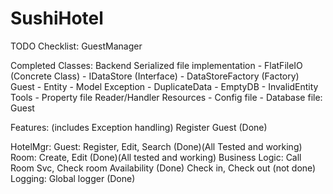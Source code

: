 # SushiHotel

TODO Checklist:
    GuestManager


Completed Classes:
    Backend Serialized file implementation
        - FlatFileIO (Concrete Class)
        - IDataStore (Interface)
        - DataStoreFactory (Factory)
    Guest
        - Entity
        - Model
    Exception
        - DuplicateData
        - EmptyDB
        - InvalidEntity
    Tools
        - Property file Reader/Handler
    Resources
        - Config file
        - Database file: Guest

Features: (includes Exception handling)
    Register Guest (Done)

HotelMgr:
    Guest: 
        Register, Edit, Search (Done)(All Tested and working)
    Room: 
        Create, Edit (Done)(All tested and working)
    Business Logic:
        Call Room Svc, Check room Availability (Done)
        Check in, Check out (not done)
    Logging:
        Global logger (Done)
